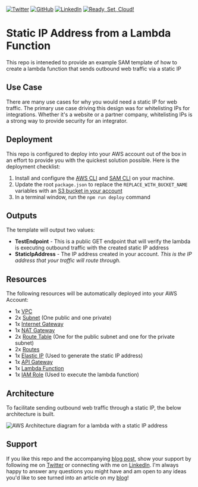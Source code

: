 [![Twitter][1.1]][1] [![GitHub][2.1]][2] [![LinkedIn][3.1]][3] [![Ready, Set, Cloud!][4.1]][4]
# Static IP Address from a Lambda Function
This repo is inteneded to provide an example SAM template of how to create a lambda function that sends outbound web traffic via a static IP

## Use Case
There are many use cases for why you would need a static IP for web traffic. The primary use case driving this design was for whitelisting IPs for integrations. Whether it's a website or a partner company, whitelisting IPs is a strong way to provide security for an integrator. 

## Deployment
This repo is configured to deploy into your AWS account out of the box in an effort to provide you with the quickest solution possible. Here is the deployment checklist:
1. Install and configure the [AWS CLI](https://docs.aws.amazon.com/cli/latest/userguide/install-cliv2.html) and [SAM CLI](https://docs.aws.amazon.com/serverless-application-model/latest/developerguide/serverless-sam-cli-install.html) on your machine.
2. Update the root `package.json` to replace the `REPLACE_WITH_BUCKET_NAME` variables with an [S3 bucket in your account](https://s3.console.aws.amazon.com/s3/home)
3. In a terminal window, run the `npm run deploy` command

## Outputs
The template will output two values:
* **TestEndpoint** - This is a public GET endpoint that will verify the lambda is executing outbound traffic with the created static IP address
* **StaticIpAddress** - The IP address created in your account. *This is the IP address that your traffic will route through.*

## Resources
The following resources will be automatically deployed into your AWS Account:
* 1x [VPC](https://aws.amazon.com/vpc)
* 2x [Subnet](https://docs.aws.amazon.com/vpc/latest/userguide/VPC_Subnets.html) (One public and one private)
* 1x [Internet Gateway](https://docs.aws.amazon.com/vpc/latest/userguide/VPC_Internet_Gateway.html)
* 1x [NAT Gateway](https://docs.aws.amazon.com/vpc/latest/userguide/vpc-nat-gateway.html)
* 2x [Route Table](https://docs.aws.amazon.com/vpc/latest/userguide/VPC_Route_Tables.html) (One for the public subnet and one for the private subnet)
* 2x [Routes](https://docs.aws.amazon.com/vpc/latest/userguide/VPC_Route_Tables.html#route-table-routes)
* 1x [Elastic IP](https://docs.aws.amazon.com/AWSEC2/latest/UserGuide/elastic-ip-addresses-eip.html) (Used to generate the static IP address)
* 1x [API Gateway](https://aws.amazon.com/api-gateway)
* 1x [Lambda Function](https://aws.amazon.com/lambda/)
* 1x [IAM Role](https://docs.aws.amazon.com/IAM/latest/UserGuide/id_roles.html) (Used to execute the lambda function)

## Architecture
To facilitate sending outbound web traffic through a static IP, the below architecture is built.

![AWS Architecture diagram for a lambda with a static IP address](https://readysetcloud.s3.amazonaws.com/Static+IP.png)

## Support
If you like this repo and the accompanying [blog post](https://www.readysetcloud.io/blog/allen.helton/how-to-configure-a-static-ip-for-your-serverless-app), show your support by following me on [Twitter][1] or connecting with me on [LinkedIn][3]. I'm always happy to answer any questions you might have and am open to any ideas you'd like to see turned into an article on my [blog][4]!

[1.1]: http://i.imgur.com/tXSoThF.png
[2.1]: http://i.imgur.com/0o48UoR.png
[3.1]: http://i.imgur.com/lGwB1Hk.png
[4.1]: https://readysetcloud.s3.amazonaws.com/logo.png

[1]: http://www.twitter.com/allenheltondev
[2]: http://www.github.com/allenheltondev
[3]: https://www.linkedin.com/in/allen-helton-85aa9650/
[4]: https://readysetcloud.io